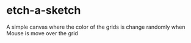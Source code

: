 # etch-a-sketch

A simple canvas where the color of the grids is change randomly when
Mouse is move over the grid